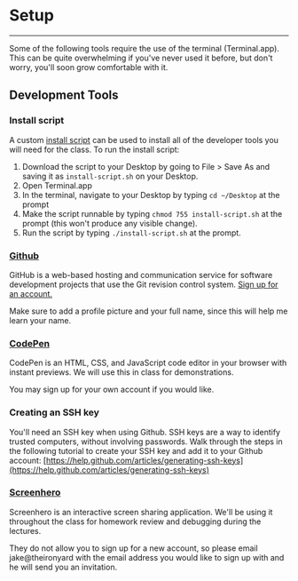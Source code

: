 # Setup

* * *

Some of the following tools require the use of the terminal (Terminal.app). This
can be quite overwhelming if you've never used it before, but don't worry,
you'll soon grow comfortable with it.

## Development Tools

### Install script

A custom [install
script](https://raw.githubusercontent.com/TIY-GVL-FEE-2015-May/notes/master/files/install-script.sh) can be used to install all of the developer tools you will need for the class. To run the install script:

1. Download the script to your Desktop by going to File > Save As and saving it
   as `install-script.sh` on your Desktop.
2. Open Terminal.app
3. In the terminal, navigate to your Desktop by typing `cd ~/Desktop` at the
   prompt
4. Make the script runnable by typing `chmod 755 install-script.sh` at the
   prompt (this won't produce any visible change).
5. Run the script by typing `./install-script.sh` at the prompt.

### [Github](http://github.com)

GitHub is a web-based hosting and communication service for software
development projects that use the Git revision control system. [Sign up for an
account.](https://github.com/join)

Make sure to add a profile picture and your full name, since this will help me
learn your name.

### [CodePen](http://codepen.io/)
CodePen is an HTML, CSS, and JavaScript code editor in your browser with
instant previews. We will use this in class for demonstrations.

You may sign up for your own account if you would like.

### Creating an SSH key

You'll need an SSH key when using Github. SSH keys are a way to identify trusted
computers, without involving passwords. Walk through the steps in the following
tutorial to create your SSH key and add it to your Github account:
[https://help.github.com/articles/generating-ssh-keys](https://help.github.com/articles/generating-ssh-keys)

### [Screenhero](https://screenhero.com/)

Screenhero is an interactive screen sharing application. We'll be using it
throughout the class for homework review and debugging during the lectures.

They do not allow you to sign up for a new account, so please email
jake@theironyard with the email address you would like to sign up with and he
will send you an invitation.

